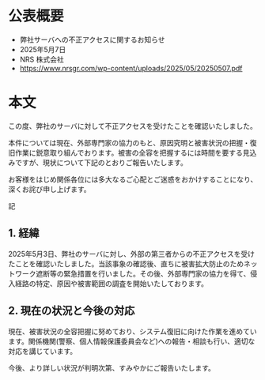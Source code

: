 # 公表概要
- 弊社サーバへの不正アクセスに関するお知らせ
- 2025年5月7日
- NRS 株式会社
- https://www.nrsgr.com/wp-content/uploads/2025/05/20250507.pdf

# 本文
この度、弊社のサーバに対して不正アクセスを受けたことを確認いたしました。

本件については現在、外部専門家の協力のもと、原因究明と被害状況の把握・復旧作業に鋭意取り組んでおります。被害の全容を把握するには時間を要する見込みですが、現状について下記のとおりご報告いたします。

お客様をはじめ関係各位には多大なるご心配とご迷惑をおかけすることになり、深くお詫び申し上げます。

記

## 1. 経緯
2025年5月3日、弊社のサーバに対し、外部の第三者からの不正アクセスを受けたことを確認いたしました。当該事象の確認後、直ちに被害拡大防止のためネットワーク遮断等の緊急措置を行いました。その後、外部専門家の協力を得て、侵入経路の特定、原因や被害範囲の調査を開始いたしております。

## 2. 現在の状況と今後の対応
現在、被害状況の全容把握に努めており、システム復旧に向けた作業を進めています。関係機関(警察、個人情報保護委員会など)への報告・相談も行い、適切な対応を講じています。

今後、より詳しい状況が判明次第、すみやかにご報告いたします。
